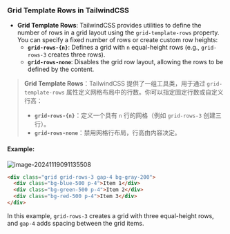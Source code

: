 ### Grid Template Rows in TailwindCSS

- **Grid Template Rows**: TailwindCSS provides utilities to define the number of rows in a grid layout using the `grid-template-rows` property. You can specify a fixed number of rows or create custom row heights:
  - **`grid-rows-{n}`**: Defines a grid with `n` equal-height rows (e.g., `grid-rows-3` creates three rows).
  - **`grid-rows-none`**: Disables the grid row layout, allowing the rows to be defined by the content.

> **Grid Template Rows**：TailwindCSS 提供了一组工具类，用于通过 `grid-template-rows` 属性定义网格布局中的行数。你可以指定固定行数或自定义行高：
> - **`grid-rows-{n}`**：定义一个具有 `n` 行的网格（例如 `grid-rows-3` 创建三行）。
> - **`grid-rows-none`**：禁用网格行布局，行高由内容决定。

#### Example:

![image-20241119091135508](C:\Users\10691\AppData\Roaming\Typora\typora-user-images\image-20241119091135508.png)

```html
<div class="grid grid-rows-3 gap-4 bg-gray-200">
  <div class="bg-blue-500 p-4">Item 1</div>
  <div class="bg-green-500 p-4">Item 2</div>
  <div class="bg-red-500 p-4">Item 3</div>
</div>
```

In this example, `grid-rows-3` creates a grid with three equal-height rows, and `gap-4` adds spacing between the grid items.